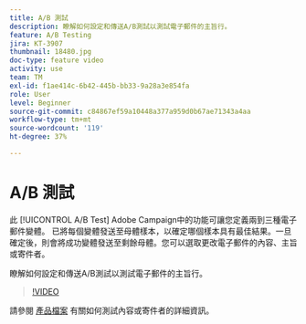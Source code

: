 ```yaml
---
title: A/B 測試
description: 瞭解如何設定和傳送A/B測試以測試電子郵件的主旨行。
feature: A/B Testing
jira: KT-3907
thumbnail: 18480.jpg
doc-type: feature video
activity: use
team: TM
exl-id: f1ae414c-6b42-445b-bb33-9a28a3e854fa
role: User
level: Beginner
source-git-commit: c84867ef59a10448a377a959d0b67ae71343a4aa
workflow-type: tm+mt
source-wordcount: '119'
ht-degree: 37%

---
```


# A/B 測試

此 [!UICONTROL A/B Test] Adobe Campaign中的功能可讓您定義兩到三種電子郵件變體。 已將每個變體發送至母體樣本，以確定哪個樣本具有最佳結果。一旦確定後，則會將成功變體發送至剩餘母體。您可以選取更改電子郵件的內容、主旨或寄件者。

瞭解如何設定和傳送A/B測試以測試電子郵件的主旨行。

>[!VIDEO](https://video.tv.adobe.com/v/18480?quality=12&learn=on)

請參閱 [產品檔案](https://experienceleague.adobe.com/docs/campaign-standard/using/communication-channels/email-messages/designing-an-a-b-test-email.html) 有關如何測試內容或寄件者的詳細資訊。
